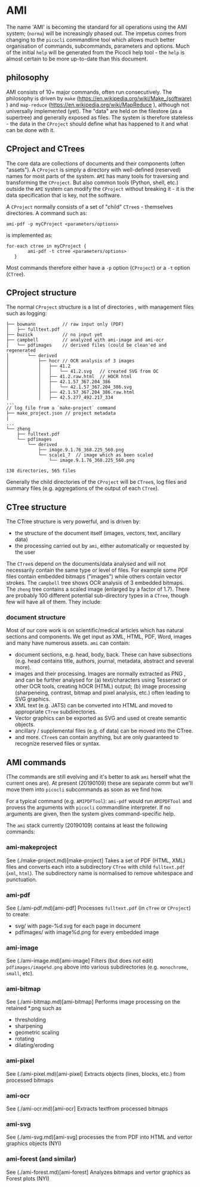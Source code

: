 # AMI
The name 'AMI' is becoming the standard for all operations using the AMI system; (`norma`) will be increasingly phased out. The impetus comes from changing to the `picocli` commandline tool which allows much better organisation of commands, subcommands, parameters and options. Much of the initial `help` will be generated from the Picocli help tool - the `help` is almost certain to be more up-to-date than this document.

## philosophy
AMI consists of 10+ major commands, often run consecutively. The philosophy is driven by `make` (https://en.wikipedia.org/wiki/Make_(software) ) and `map-reduce` (https://en.wikipedia.org/wiki/MapReduce ), although not universally implemented (yet). The "data" are held on the filestore (as a supertree) and generally exposed as files. The system is therefore stateless - the data in the `CProject` should define what has happened to it and what can be done with it. 

## CProject and CTrees
The core data are collections of documents and their components (often "assets"). A `CProject` is simply a directory with well-defined (reserved) names for most parts of the system. `AMI` has many tools for traversing and transforming the `CProject`. But also common tools (Python, shell, etc.) outside the `AMI` system can modify the `CProject` without breaking it - it is the data specification that is key, not the software.

A `CProject` normally consists of a set of "child" `CTree`s - themselves directories. A command such as:

```
ami-pdf -p myCProject <parameters/options>
```

is implemented as:

```
for-each ctree in myCProject {
        ami-pdf -t ctree <parameters/options>
   }
```

Most commands therefore either have a `-p` option (`CProject`) or a `-t` option (`CTree`).

## CProject structure

The normal `CProject` structure is a list of directories , with management files such as logging:
```
├── bowmann          // raw input only (PDF)
│   ├── fulltext.pdf
├── buzick           // no input yet
├── campbell         // analyzed with ami-image and ami-ocr 
│   └── pdfimages    // derived files (could be clean'ed and regenerated
│       └── derived
│           ├── hocr // OCR analysis of 3 images
│           │   ├── 41.2
│           │   │   └── 41.2.svg   // created SVG from OC
│           │   ├── 41.2.raw.html  // HOCR html
│           │   ├── 42.1.57_367.204_386
│           │   │   └── 42.1.57_367.204_386.svg
│           │   ├── 42.1.57_367.204_386.raw.html
│           │   ├── 42.5.277_492.217_334
...
// log file from a `make-project` command
├── make_project.json // project metadata
|
...
└── zheng
    ├── fulltext.pdf
    └── pdfimages
        └── derived
            ├── image.9.1.76_368.225_560.png
            └── scale1_7  // image which as been scaled
                └── image.9.1.76_368.225_560.png

138 directories, 565 files
```
Generally the child directories of the `CProject` will be `CTree`s, log files and summary files (e.g. aggregations of the output of each `CTree`). 

## CTree structure
The CTree structure is very powerful, and is driven by:

 * the structure of the document itself (images, vectors, text, ancillary data)
 * the processing carried out by `ami`, either automatically or requested by the user
  
The `CTree`s depend on the documents/data analysed and will not necessarily contain the same type or level of files. For example some PDF files contain embedded bitmaps ("images") while others contain vector strokes. The `campbell` tree shows OCR analysis of 3 embedded bitmaps. The `zheng` tree contains a scaled image (enlarged by a factor of 1.7). There are probably 100 different potential sub-directory types in a `CTree`, though few will have all of them. They include:

### document structure
Most of our core work is on scientific/medical articles which has natural sections and components. We get input as XML, HTML, PDF, Word, images and many have numerous assets. `ami` can contain:

 * document sections, e.g. head, body, back. These can have subsections (e.g. head contains title, authors, journal, metadata, abstract and several more). 
 * images and their processing. Images are normally extracted as PNG , and can be further analysed for (a) text/characters using Tesseract or other OCR tools, creating hOCR (HTML) output; (b) image processing (sharpeneing, contrast, bitmap and pixel analysis, etc.) often leading to SVG graphics.
 * XML text (e.g. JATS) can be converted into HTML and moved to appropriate `CTree` subdirectories.
 * Vector graphics can be exported as SVG and used ot create semantic objects.
 * ancillary / supplemental files (e.g. of data) can be moved into the CTree.
 * and more. `CTree`s can contain anything, but are only guaranteed to recognize reserved files or syntax.
 
## AMI commands
(The commands are still evolving and it's better to ask `ami` herself what the current ones are). At present (20190109) these are separate comm but we'll move them into `picocli` subcommands as soon as we find how.

For a typical command (e.g. `AMIPDFTool`):
`ami-pdf` would run `AMIPDFTool` and provess the arguments with `picocli` commandline interpreter. If no arguments are given, then the system gives command-specific help.

The `ami` stack currently (20190109) contains at least the following commands:

### ami-makeproject
See (./make-project.md)[make-project]
Takes a set of PDF (HTML, XML) files and converts each into a subdirectory `CTree` with child `fulltext.pdf` (`xml`, `html`). The subdirectory name is normalised to remove whitespace and punctuation.
### ami-pdf
See (./ami-pdf.md)[ami-pdf]
Processes `fulltext.pdf` (in `cTree` or `CProject`) to create:

  * svg/ with page-%d.svg for each page in document
  * pdfimages/ with image%d.png for every embedded image
 
### ami-image 
See (./ami-image.md)[ami-image]
Filters (but does not edit) `pdfimages/image%d.png` above into various subdirectories (e.g. `monochrome`, `small`, etc).
### ami-bitmap
See (./ami-bitmap.md)[ami-bitmap]
Performs image processing on the retained *.png such as 

  * thresholding
  * sharpening
  * geometric scaling
  * rotating
  * dilating/eroding
  
### ami-pixel
See (./ami-pixel.md)[ami-pixel]
Extracts objects (lines, blocks, etc.) from processed bitmaps 

### ami-ocr
See (./ami-ocr.md)[ami-ocr]
Extracts textfrom processed bitmaps 

### ami-svg
See (./ami-svg.md)[ami-svg]
processes the from PDF into HTML and vertor graphics objects (NYI) 
  
### ami-forest (and similar)
See (./ami-forest.md)[ami-forest]
Analyzes bitmaps and vertor graphics as Forest plots (NYI)


  
  



 
 







